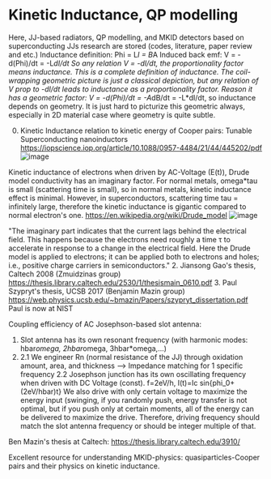# Kinetic Inductance, QP modelling 

Here, JJ-based radiators, QP modelling, and MKID detectors based on superconducting JJs research are stored (codes, literature, paper review and etc.) 
Inductance definition: Phi = L*I = B*A
Induced back emf: V = -d(Phi)/dt = -L*dI/dt
So any relation V = -dI/dt, the proportionality factor means inductance. This is a complete definition of inductance. The coil-wrapping geometric picture is just a classical depiction, but any relation of V prop to -dI/dt leads to inductance as a proportionality factor.
Reason it has a geometric factor: V = -d(Phi)/dt = -A*dB/dt = -L*dI/dt, so inductance depends on geometry. It is just hard to picturize this geometric always, especially in 2D material case where geometry is quite subtle.

0. Kinetic Inductance relation to kinetic energy of Cooper pairs: Tunable Superconducting nanoinductors
https://iopscience.iop.org/article/10.1088/0957-4484/21/44/445202/pdf
![image](https://github.com/ksalizhan/MKIDs/assets/66937199/614515e8-7cc6-48d2-b2e4-94939c60d43a)

Kinetic inductance of electrons when driven by AC-Voltage (E(t)), Drude model conductivity has an imaginary factor. For normal metals, omega*tau is small (scattering time is small), so in normal metals, kinetic inductance effect is minimal. However, in superconductors, scattering time tau = infinitely large, therefore the kinetic inductance is gigantic compared to normal electron's one.
https://en.wikipedia.org/wiki/Drude_model
![image](https://github.com/ksalizhan/MKIDs/assets/66937199/b924b7e3-ca8a-448e-9908-1a130f538f80)

"The imaginary part indicates that the current lags behind the electrical field. This happens because the electrons need roughly a time τ to accelerate in response to a change in the electrical field. Here the Drude model is applied to electrons; it can be applied both to electrons and holes; i.e., positive charge carriers in semiconductors."
2. Jiansong Gao's thesis, Caltech 2008 (Zmuidzinas group)
https://thesis.library.caltech.edu/2530/1/thesismain_0610.pdf
3. Paul Szypryt's thesis, UCSB 2017 (Benjamin Mazin group)
   https://web.physics.ucsb.edu/~bmazin/Papers/szypryt_dissertation.pdf
   Paul is now at NIST

Coupling efficiency of AC Josephson-based slot antenna:
1. Slot antenna has its own resonant frequency (with harmonic modes: hbar*omega, 2hbar*omega, 3hbar*omega,...)
2.  2.1 We engineer Rn (normal resistance of the JJ) through oxidation amount, area, and thickness --> Impedance matching for 1 specific frequency
    2.2 Josephson junction has its own oscillating frequency when driven with DC Voltage (const). f=2eV/h, I(t)=Ic sin{phi_0+(2eV/hbar)t}
     We also drive with only certain voltage to maximize the energy input (swinging, if you randomly push, energy transfer is not optimal, but if you push only at certain moments, all of the energy can be delivered to maximize the drive. Therefore, driving frequency should match the slot antenna frequency or should be integer multiple of that.

Ben Mazin's thesis at Caltech: https://thesis.library.caltech.edu/3910/

Excellent resource for understanding MKID-physics: quasiparticles-Cooper pairs and their physics on kinetic inductance.


